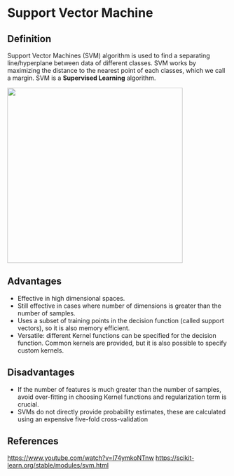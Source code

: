 # Support Vector Machine

## Definition

Support Vector Machines (SVM) algorithm is used to find a separating line/hyperplane between data of different classes. SVM works by maximizing the distance to the nearest point of each classes, which we call a margin.
SVM is a <strong>Supervised Learning</strong> algorithm. 

<img src="https://miro.medium.com/max/1088/1*6U9NrruycDBsPOyivpn8UQ.png" width="400">

## Advantages 

* Effective in high dimensional spaces.
* Still effective in cases where number of dimensions is greater than the number of samples.
* Uses a subset of training points in the decision function (called support vectors), so it is also memory efficient.
* Versatile: different Kernel functions can be specified for the decision function. Common kernels are provided, but it is also possible to specify custom kernels.

## Disadvantages 

* If the number of features is much greater than the number of samples, avoid over-fitting in choosing Kernel functions and regularization term is crucial.
* SVMs do not directly provide probability estimates, these are calculated using an expensive five-fold cross-validation

## References

https://www.youtube.com/watch?v=I74ymkoNTnw
https://scikit-learn.org/stable/modules/svm.html
